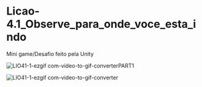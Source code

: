# Licao-4.1_Observe_para_onde_voce_esta_indo
 Mini game/Desafio feito pela Unity 

![LIO41-1-ezgif com-video-to-gif-converterPART1](https://github.com/Sam1536/Licao-4.1_Observe_para_onde_voce_esta_indo/assets/89424721/7832b981-a906-4bf4-afae-5852d0705d15)


![LIO41-1-ezgif com-video-to-gif-converter](https://github.com/Sam1536/Licao-4.1_Observe_para_onde_voce_esta_indo/assets/89424721/f44aa88b-92ba-4d0e-bb76-74e07b77b618)

